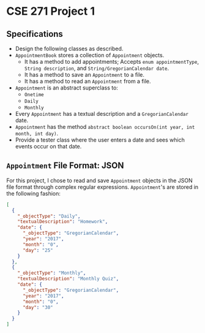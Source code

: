 # CSE 271 Project 1

## Specifications

- Design the following classes as described.
- `AppointmentBook` stores a collection of `Appointment` objects.
  - It has a method to add appointments; Accepts `enum appointmentType`, `String description`, and `String/GregorianCalendar date`.
  - It has a method to save an `Appointment` to a file.
  - It has a method to read an `Appointment` from a file.
- `Appointment` is an abstract superclass to:
  - `Onetime`
  - `Daily`
  - `Monthly`
- Every `Appointment` has a textual description and a `GregorianCalendar` date.
- `Appointment` has the method `abstract boolean occursOn(int year, int month, int day)`.
- Provide a tester class where the user enters a date and sees which events occur on that date.

## `Appointment` File Format: JSON

For this project, I chose to read and save `Appointment` objects in the JSON file format through complex regular expressions. `Appointment`'s are stored in the following fashion:

```JSON
[
  {
    "_objectType": "Daily",
    "textualDescription": "Homework",
    "date": {
      "_objectType": "GregorianCalendar",
      "year": "2017",
      "month": "0",
      "day": "25"
    }
  },
  {
    "_objectType": "Monthly",
    "textualDescription": "Monthly Quiz",
    "date": {
      "_objectType": "GregorianCalendar",
      "year": "2017",
      "month": "0",
      "day": "30"
    }
  }
]
```
